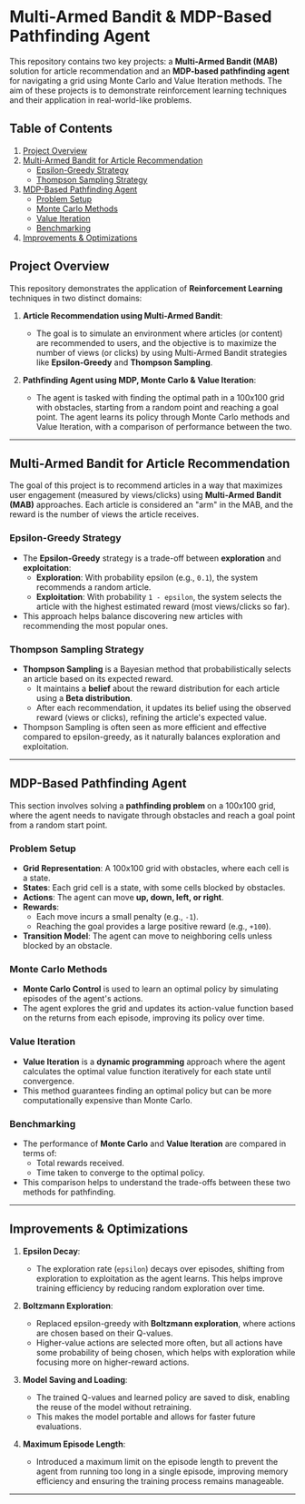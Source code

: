 # Multi-Armed Bandit & MDP-Based Pathfinding Agent

This repository contains two key projects: a **Multi-Armed Bandit (MAB)** solution for article recommendation and an **MDP-based pathfinding agent** for navigating a grid using Monte Carlo and Value Iteration methods. The aim of these projects is to demonstrate reinforcement learning techniques and their application in real-world-like problems.

## Table of Contents

1. [Project Overview](#project-overview)
2. [Multi-Armed Bandit for Article Recommendation](#multi-armed-bandit-for-article-recommendation)
   - [Epsilon-Greedy Strategy](#epsilon-greedy-strategy)
   - [Thompson Sampling Strategy](#thompson-sampling-strategy)
3. [MDP-Based Pathfinding Agent](#mdp-based-pathfinding-agent)
   - [Problem Setup](#problem-setup)
   - [Monte Carlo Methods](#monte-carlo-methods)
   - [Value Iteration](#value-iteration)
   - [Benchmarking](#benchmarking)
4. [Improvements & Optimizations](#improvements--optimizations)


## Project Overview

This repository demonstrates the application of **Reinforcement Learning** techniques in two distinct domains:

1. **Article Recommendation using Multi-Armed Bandit**:
   - The goal is to simulate an environment where articles (or content) are recommended to users, and the objective is to maximize the number of views (or clicks) by using Multi-Armed Bandit strategies like **Epsilon-Greedy** and **Thompson Sampling**.
   
2. **Pathfinding Agent using MDP, Monte Carlo & Value Iteration**:
   - The agent is tasked with finding the optimal path in a 100x100 grid with obstacles, starting from a random point and reaching a goal point. The agent learns its policy through Monte Carlo methods and Value Iteration, with a comparison of performance between the two.

---

## Multi-Armed Bandit for Article Recommendation

The goal of this project is to recommend articles in a way that maximizes user engagement (measured by views/clicks) using **Multi-Armed Bandit (MAB)** approaches. Each article is considered an "arm" in the MAB, and the reward is the number of views the article receives.

### Epsilon-Greedy Strategy
- The **Epsilon-Greedy** strategy is a trade-off between **exploration** and **exploitation**:
    - **Exploration**: With probability epsilon (e.g., `0.1`), the system recommends a random article.
    - **Exploitation**: With probability `1 - epsilon`, the system selects the article with the highest estimated reward (most views/clicks so far).
- This approach helps balance discovering new articles with recommending the most popular ones.

### Thompson Sampling Strategy
- **Thompson Sampling** is a Bayesian method that probabilistically selects an article based on its expected reward.
    - It maintains a **belief** about the reward distribution for each article using a **Beta distribution**.
    - After each recommendation, it updates its belief using the observed reward (views or clicks), refining the article's expected value.
- Thompson Sampling is often seen as more efficient and effective compared to epsilon-greedy, as it naturally balances exploration and exploitation.

---

## MDP-Based Pathfinding Agent

This section involves solving a **pathfinding problem** on a 100x100 grid, where the agent needs to navigate through obstacles and reach a goal point from a random start point.

### Problem Setup
- **Grid Representation**: A 100x100 grid with obstacles, where each cell is a state.
- **States**: Each grid cell is a state, with some cells blocked by obstacles.
- **Actions**: The agent can move **up, down, left, or right**.
- **Rewards**:
    - Each move incurs a small penalty (e.g., `-1`).
    - Reaching the goal provides a large positive reward (e.g., `+100`).
- **Transition Model**: The agent can move to neighboring cells unless blocked by an obstacle.

### Monte Carlo Methods
- **Monte Carlo Control** is used to learn an optimal policy by simulating episodes of the agent's actions.
- The agent explores the grid and updates its action-value function based on the returns from each episode, improving its policy over time.

### Value Iteration
- **Value Iteration** is a **dynamic programming** approach where the agent calculates the optimal value function iteratively for each state until convergence.
- This method guarantees finding an optimal policy but can be more computationally expensive than Monte Carlo.

### Benchmarking
- The performance of **Monte Carlo** and **Value Iteration** are compared in terms of:
    - Total rewards received.
    - Time taken to converge to the optimal policy.
- This comparison helps to understand the trade-offs between these two methods for pathfinding.

---

## Improvements & Optimizations

1. **Epsilon Decay**: 
   - The exploration rate (`epsilon`) decays over episodes, shifting from exploration to exploitation as the agent learns. This helps improve training efficiency by reducing random exploration over time.

2. **Boltzmann Exploration**:
   - Replaced epsilon-greedy with **Boltzmann exploration**, where actions are chosen based on their Q-values.
   - Higher-value actions are selected more often, but all actions have some probability of being chosen, which helps with exploration while focusing more on higher-reward actions.

3. **Model Saving and Loading**:
   - The trained Q-values and learned policy are saved to disk, enabling the reuse of the model without retraining.
   - This makes the model portable and allows for faster future evaluations.

4. **Maximum Episode Length**:
   - Introduced a maximum limit on the episode length to prevent the agent from running too long in a single episode, improving memory efficiency and ensuring the training process remains manageable.

---

